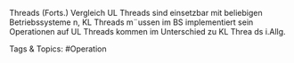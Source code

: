 Threads (Forts.)
Vergleich
UL Threads sind einsetzbar mit beliebigen Betriebssysteme n, KL Threads
m¨ussen im BS implementiert sein
Operationen auf UL Threads kommen im Unterschied zu KL Threa ds i.Allg.

   Tags & Topics:
   #Operation